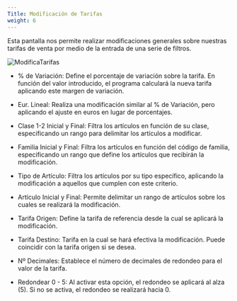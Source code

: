 ```yaml
---
Title: Modificación de Tarifas
weight: 6
---
```


Esta pantalla nos permite realizar modificaciones generales sobre nuestras tarifas de venta por medio de la entrada de una serie de filtros.

![ModificaTarifas](/docs/images/articulos/ModificacionTarifas.png)

- % de Variación: Define el porcentaje de variación sobre la tarifa. En función del valor introducido, el programa calculará la nueva tarifa aplicando este margen de variación.

- Eur. Lineal: Realiza una modificación similar al % de Variación, pero aplicando el ajuste en euros en lugar de porcentajes.

- Clase 1-2 Inicial y Final: Filtra los artículos en función de su clase, especificando un rango para delimitar los artículos a modificar.

- Familia Inicial y Final: Filtra los artículos en función del código de familia, especificando un rango que define los artículos que recibirán la modificación.

- Tipo de Artículo: Filtra los artículos por su tipo específico, aplicando la modificación a aquellos que cumplen con este criterio.

- Artículo Inicial y Final: Permite delimitar un rango de artículos sobre los cuales se realizará la modificación.

- Tarifa Origen: Define la tarifa de referencia desde la cual se aplicará la modificación.

- Tarifa Destino: Tarifa en la cual se hará efectiva la modificación. Puede coincidir con la tarifa origen si se desea.

- Nº Decimales: Establece el número de decimales de redondeo para el valor de la tarifa.

- Redondear 0 - 5: Al activar esta opción, el redondeo se aplicará al alza (5). Si no se activa, el redondeo se realizará hacia 0.
